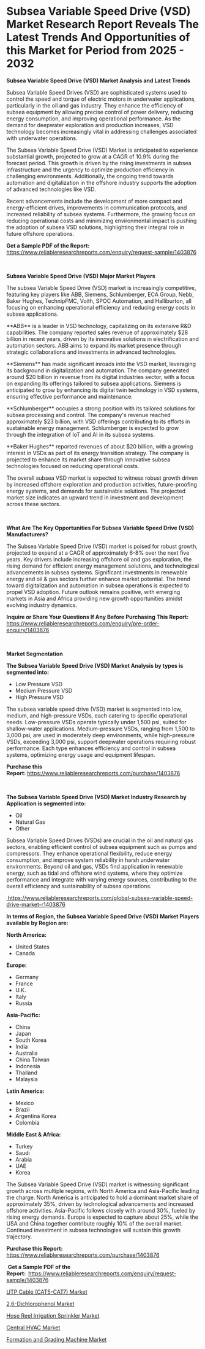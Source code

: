 <p><h1>Subsea Variable Speed Drive (VSD) Market Research Report Reveals The Latest Trends And Opportunities of this Market for Period from 2025 - 2032</h1></p><p><strong>Subsea Variable Speed Drive (VSD) Market Analysis and Latest Trends</strong></p>
<p><p>Subsea Variable Speed Drives (VSD) are sophisticated systems used to control the speed and torque of electric motors in underwater applications, particularly in the oil and gas industry. They enhance the efficiency of subsea equipment by allowing precise control of power delivery, reducing energy consumption, and improving operational performance. As the demand for deepwater exploration and production increases, VSD technology becomes increasingly vital in addressing challenges associated with underwater operations.</p><p>The Subsea Variable Speed Drive (VSD) Market is anticipated to experience substantial growth, projected to grow at a CAGR of 10.9% during the forecast period. This growth is driven by the rising investments in subsea infrastructure and the urgency to optimize production efficiency in challenging environments. Additionally, the ongoing trend towards automation and digitalization in the offshore industry supports the adoption of advanced technologies like VSD.</p><p>Recent advancements include the development of more compact and energy-efficient drives, improvements in communication protocols, and increased reliability of subsea systems. Furthermore, the growing focus on reducing operational costs and minimizing environmental impact is pushing the adoption of subsea VSD solutions, highlighting their integral role in future offshore operations.</p></p>
<p><strong>Get a Sample PDF of the Report:&nbsp;</strong> <a href="https://www.reliableresearchreports.com/enquiry/request-sample/1403876?utm_campaign=11&utm_medium=2&utm_source=Github&utm_content=ia&utm_term=13012025&utm_id=subsea-variable-speed-drive-vsd">https://www.reliableresearchreports.com/enquiry/request-sample/1403876</a></p>
<p>&nbsp;</p>
<p><strong>Subsea Variable Speed Drive (VSD) Major Market Players</strong></p>
<p><p>The subsea Variable Speed Drive (VSD) market is increasingly competitive, featuring key players like ABB, Siemens, Schlumberger, ECA Group, Nebb, Baker Hughes, TechnipFMC, Voith, SPOC Automation, and Halliburton, all focusing on enhancing operational efficiency and reducing energy costs in subsea applications.</p><p>**ABB** is a leader in VSD technology, capitalizing on its extensive R&D capabilities. The company reported sales revenue of approximately $28 billion in recent years, driven by its innovative solutions in electrification and automation sectors. ABB aims to expand its market presence through strategic collaborations and investments in advanced technologies.</p><p>**Siemens** has made significant inroads into the VSD market, leveraging its background in digitalization and automation. The company generated around $20 billion in revenue from its digital industries sector, with a focus on expanding its offerings tailored to subsea applications. Siemens is anticipated to grow by enhancing its digital twin technology in VSD systems, ensuring effective performance and maintenance.</p><p>**Schlumberger** occupies a strong position with its tailored solutions for subsea processing and control. The company's revenue reached approximately $23 billion, with VSD offerings contributing to its efforts in sustainable energy management. Schlumberger is expected to grow through the integration of IoT and AI in its subsea systems.</p><p>**Baker Hughes** reported revenues of about $20 billion, with a growing interest in VSDs as part of its energy transition strategy. The company is projected to enhance its market share through innovative subsea technologies focused on reducing operational costs.</p><p>The overall subsea VSD market is expected to witness robust growth driven by increased offshore exploration and production activities, future-proofing energy systems, and demands for sustainable solutions. The projected market size indicates an upward trend in investment and development across these sectors.</p></p>
<p>&nbsp;</p>
<p><strong>What Are The Key Opportunities For Subsea Variable Speed Drive (VSD) Manufacturers?</strong></p>
<p><p>The Subsea Variable Speed Drive (VSD) market is poised for robust growth, projected to expand at a CAGR of approximately 6-8% over the next five years. Key drivers include increasing offshore oil and gas exploration, the rising demand for efficient energy management solutions, and technological advancements in subsea systems. Significant investments in renewable energy and oil & gas sectors further enhance market potential. The trend toward digitalization and automation in subsea operations is expected to propel VSD adoption. Future outlook remains positive, with emerging markets in Asia and Africa providing new growth opportunities amidst evolving industry dynamics.</p></p>
<p><strong>Inquire or Share Your Questions If Any Before Purchasing This Report:</strong> <a href="https://www.reliableresearchreports.com/enquiry/pre-order-enquiry/1403876?utm_campaign=11&utm_medium=2&utm_source=Github&utm_content=ia&utm_term=13012025&utm_id=subsea-variable-speed-drive-vsd">https://www.reliableresearchreports.com/enquiry/pre-order-enquiry/1403876</a></p>
<p>&nbsp;</p>
<p><strong>Market Segmentation</strong></p>
<p><strong>The Subsea Variable Speed Drive (VSD) Market Analysis by types is segmented into:</strong></p>
<p><ul><li>Low Pressure VSD</li><li>Medium Pressure VSD</li><li>High Pressure VSD</li></ul></p>
<p><p>The subsea variable speed drive (VSD) market is segmented into low, medium, and high-pressure VSDs, each catering to specific operational needs. Low-pressure VSDs operate typically under 1,500 psi, suited for shallow-water applications. Medium-pressure VSDs, ranging from 1,500 to 3,000 psi, are used in moderately deep environments, while high-pressure VSDs, exceeding 3,000 psi, support deepwater operations requiring robust performance. Each type enhances efficiency and control in subsea systems, optimizing energy usage and equipment lifespan.</p></p>
<p><strong>Purchase this Report:&nbsp;</strong><a href="https://www.reliableresearchreports.com/purchase/1403876?utm_campaign=11&utm_medium=2&utm_source=Github&utm_content=ia&utm_term=13012025&utm_id=subsea-variable-speed-drive-vsd">https://www.reliableresearchreports.com/purchase/1403876</a></p>
<p>&nbsp;</p>
<p><strong>The Subsea Variable Speed Drive (VSD) Market Industry Research by Application is segmented into:</strong></p>
<p><ul><li>Oil</li><li>Natural Gas</li><li>Other</li></ul></p>
<p><p>Subsea Variable Speed Drives (VSDs) are crucial in the oil and natural gas sectors, enabling efficient control of subsea equipment such as pumps and compressors. They enhance operational flexibility, reduce energy consumption, and improve system reliability in harsh underwater environments. Beyond oil and gas, VSDs find application in renewable energy, such as tidal and offshore wind systems, where they optimize performance and integrate with varying energy sources, contributing to the overall efficiency and sustainability of subsea operations.</p></p>
<p><a href="https://www.reliableresearchreports.com/global-subsea-variable-speed-drive-market-r1403876?utm_campaign=11&utm_medium=2&utm_source=Github&utm_content=ia&utm_term=13012025&utm_id=subsea-variable-speed-drive-vsd">&nbsp;https://www.reliableresearchreports.com/global-subsea-variable-speed-drive-market-r1403876</a></p>
<p><strong>In terms of Region, the Subsea Variable Speed Drive (VSD) Market Players available by Region are:</strong></p>
<p>
    <p> <strong> North America: </strong>
        <ul>
            <li>United States</li>
            <li>Canada</li>
        </ul>
        </p> 
    <p> <strong> Europe: </strong>
        <ul>
            <li>Germany</li>
            <li>France</li>
            <li>U.K.</li>
            <li>Italy</li>
            <li>Russia</li>
        </ul>
        </p> 
    <p> <strong> Asia-Pacific: </strong>
        <ul>
            <li>China</li>
            <li>Japan</li>
            <li>South Korea</li>
            <li>India</li>
            <li>Australia</li>
            <li>China Taiwan</li>
            <li>Indonesia</li>
            <li>Thailand</li>
            <li>Malaysia</li>
        </ul>
        </p> 
    <p> <strong> Latin America: </strong>
        <ul>
            <li>Mexico</li>
            <li>Brazil</li>
            <li>Argentina Korea</li>
            <li>Colombia</li>
        </ul>
        </p> 
    <p> <strong> Middle East & Africa: </strong>
        <ul>
            <li>Turkey</li>
            <li>Saudi</li>
            <li>Arabia</li>
            <li>UAE</li>
            <li>Korea</li>
        </ul>
    </p>
    </p>
<p><p>The Subsea Variable Speed Drive (VSD) market is witnessing significant growth across multiple regions, with North America and Asia-Pacific leading the charge. North America is anticipated to hold a dominant market share of approximately 35%, driven by technological advancements and increased offshore activities. Asia-Pacific follows closely with around 30%, fueled by rising energy demands. Europe is expected to capture about 25%, while the USA and China together contribute roughly 10% of the overall market. Continued investment in subsea technologies will sustain this growth trajectory.</p></p>
<p><strong>Purchase this Report: </strong><a href="https://www.reliableresearchreports.com/purchase/1403876?utm_campaign=11&utm_medium=2&utm_source=Github&utm_content=ia&utm_term=13012025&utm_id=subsea-variable-speed-drive-vsd">https://www.reliableresearchreports.com/purchase/1403876</a></p>
<p>&nbsp;<strong>Get a Sample PDF of the Report:&nbsp;&nbsp;</strong><a href="https://www.reliableresearchreports.com/enquiry/request-sample/1403876?utm_campaign=11&utm_medium=2&utm_source=Github&utm_content=ia&utm_term=13012025&utm_id=subsea-variable-speed-drive-vsd">https://www.reliableresearchreports.com/enquiry/request-sample/1403876</a></p>
<p><strong></strong></p>
<p><p><a href="https://github.com/gukenneth26571/Market-Research-Report-List-1/blob/main/utp-cable-cat5-cat7-market.md?utm_campaign=11&utm_medium=2&utm_source=Github&utm_content=ia&utm_term=13012025&utm_id=subsea-variable-speed-drive-vsd">UTP Cable (CAT5-CAT7) Market</a></p><p><a href="https://www.linkedin.com/pulse/analyzing-26-dichlorophenol-market-growth-revenue-trends-g0ijf?utm_campaign=11&utm_medium=2&utm_source=Github&utm_content=ia&utm_term=13012025&utm_id=subsea-variable-speed-drive-vsd">2,6-Dichlorophenol Market</a></p><p><a href="https://www.linkedin.com/pulse/revenue-forecast-growth-outlook-hose-reel-irrigation-sprinkler-gzirf?utm_campaign=11&utm_medium=2&utm_source=Github&utm_content=ia&utm_term=13012025&utm_id=subsea-variable-speed-drive-vsd">Hose Reel Irrigation Sprinkler Market</a></p><p><a href="https://github.com/ChiragRp1/Market-Research-Report-List-7/blob/main/central-hvac-market.md?utm_campaign=11&utm_medium=2&utm_source=Github&utm_content=ia&utm_term=13012025&utm_id=subsea-variable-speed-drive-vsd">Central HVAC Market</a></p><p><a href="https://www.linkedin.com/pulse/formation-grading-machine-market-analysis-industry-trends-vxkof?utm_campaign=11&utm_medium=2&utm_source=Github&utm_content=ia&utm_term=13012025&utm_id=subsea-variable-speed-drive-vsd">Formation and Grading Machine Market</a></p></p>